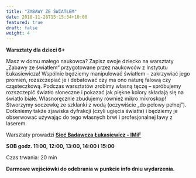 ```yaml
---
title: "ZABAWY ZE ŚWIATŁEM"
date: 2018-11-28T15:15:34+10:00
featured: true
draft: false
weight: 4
---
```

**Warsztaty dla dzieci 6+**

Masz w domu małego naukowca? Zapisz swoje dziecko na warsztaty „Zabawy ze światłem“ przygotowane przez naukowców z Instytutu Łukasiewicza! Wspólnie będziemy manipulować światłem – zakrzywiać jego promień, rozszczepiać je i debatować czy ma ono naturę falową czy cząsteczkową. Podczas warsztatów zrobimy własną tęczę – spróbujemy rozszczepić światło słoneczne i pokazać jak piękne kolory składają się na światło białe. Własnoręcznie zbudujemy również mikro mikroskop! Stworzymy soczewkę ze szklanki z wodą (oczywiście „do połowy pełnej”). Dotkniemy także zjawiska dyfrakcji (czyli ugięcia światła) i będziemy je obserwować używając do tego własnych brwi i profesjonalnej ławy z laserem.

Warsztaty prowadzi **[Sieć Badawcza Łukasiewicz - IMiF](https://imif.lukasiewicz.gov.pl/)**


**SOB godz. 11:00, 12:00, 13:00, 14:00 i 15:00**

Czas trwania: 20 min

**Darmowe wejściówki do odebrania w punkcie info dniu wydarzenia.**

